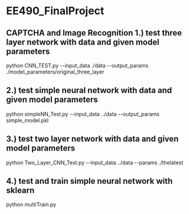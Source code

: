 # EE490_FinalProject
CAPTCHA and Image Recognition
 1.) test three layer network with data and given model parameters
 ---------------------------------------------------------------------
 
  python CNN_TEST.py --input_data ./data --output_params ./model_parameters/original_three_layer
 
 
 2.) test simple neural network with data and given model parameters
 ---------------------------------------------------------------------
 
  python simpleNN_Test.py --input_data ../data --output_params simple_model.pkl
 
 
 3.) test two layer network with data and given model parameters
 ---------------------------------------------------------------------
 
  python Two_Layer_CNN_Test.py  --input_data ../data --params ./thelatest
 
 4.) test and train simple neural network with sklearn
 ---------------------------------------------------------------------
  python multiTrain.py
